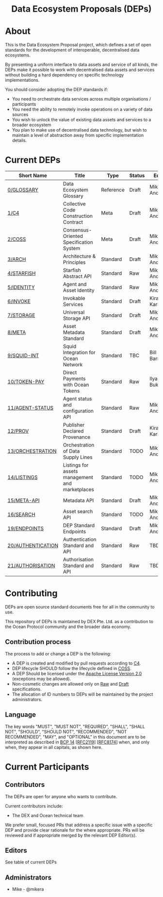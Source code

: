 
<h1 align="center">Data Ecosystem Proposals (DEPs)</h1>


# About

This is the Data Ecosystem Proposal project, which defines a set of open standards for the 
development of interoperable, decentralised data ecosystems.

By presenting a uniform interface to data assets and service of all kinds, the DEPs make it 
possible to work with decentralised data assets and services without building a hard 
dependency on specific technology implementations. 

You should consider adopting the DEP standards if:

- You need to orchestrate data services across multiple organisations / participants
- You need the ability to remotely invoke operations on a variety of data sources
- You wish to unlock the value of existing data assets and services to a broader ecosystem
- You plan to make use of decentralised data technology, but wish to maintain a level of abstraction away from specific implementation details.


# Current DEPs

Short Name             | Title                                                        | Type         | Status     | Editor
-----------------------|--------------------------------------------------------------|--------------|------------|-------
[0/GLOSSARY](0)        | Data Ecosystem Glossary                                      | Reference    | Draft      | Mike Anderson
[1/C4](1)              | Collective Code Construction Contract                        | Meta         | Draft      | Mike Anderson
[2/COSS](2)            | Consensus-Oriented Specification System                      | Meta         | Draft      | Mike Anderson
[3/ARCH](3)            | Architecture & Principles                                    | Standard     | Draft      | Mike Anderson
[4/STARFISH](4)        | Starfish Abstract API                                        | Standard     | Raw        | Mike Anderson
[5/IDENTITY](5)        | Agent and Asset Identity                                     | Standard     | Raw        | Mike Anderson
[6/INVOKE](6)          | Invokable Services                                           | Standard     | Draft      | Kiran Karkera
[7/STORAGE](7)         | Universal Storage API                                        | Standard     | Draft      | Mike Anderson
[8/META](8)            | Asset Metadata Standard                                      | Standard     | Draft      | Mike Anderson
[9/SQUID-INT](9)       | Squid Integration for Ocean Network                          | Standard     | TBC        | Bill Barman
[10/TOKEN-PAY](10)     | Direct Payments with Ocean Tokens                            | Standard     | Raw        | Ilya Bukalov
[11/AGENT-STATUS](11)  | Agent status and configuration API                           | Standard     | Raw        | Mike Anderson
[12/PROV](12)          | Publisher Declared Provenance                                | Standard     | Draft      | Kiran Karkera
[13/ORCHESTRATION](13) | Orchestration of Data Supply Lines                           | Standard     | TODO       | Mike Anderson
[14/LISTINGS](14)      | Listings for assets management and marketplaces              | Standard     | TODO       | Mike Anderson
[15/META-API](15)      | Metadata API                                                 | Standard     | Draft      | Mike Anderson
[16/SEARCH](16)        | Asset search API                                             | Standard     | TODO       | Mike Anderson
[19/ENDPOINTS](19)     | DEP Standard Endpoints                                       | Standard     | Draft      | Mike Anderson
[20/AUTHENTICATION](20)| Authentication Standard and API                              | Standard     | Raw        | TBD
[21/AUTHORISATION](21) | Authorisation Standard and API                               | Standard     | Raw        | TBD


# Contributing

DEPs are open source standard documents free for all in the community to use.

This repository of DEPs is maintained by DEX Pte. Ltd. as a contribution to the Ocean Protocol community and the broader data economy.

## Contribution process

The process to add or change a DEP is the following:
- A DEP is created and modified by pull requests according to [C4](./1).
- DEP lifecycle SHOULD follow the lifecycle defined in [COSS](./2).
- A DEP Should be licensed under the [Apache License Version 2.0](./LICENSE) (exceptions may be allowed).
- Non-cosmetic changes are allowed only on [Raw](./2#raw-deps) and [Draft](./2#draft-deps) specifications.
- The allocation of ID numbers to DEPs will be maintained by the project administrators.

## Language

The key words "MUST", "MUST NOT", "REQUIRED", "SHALL", "SHALL NOT", "SHOULD", "SHOULD NOT", "RECOMMENDED", "NOT RECOMMENDED", "MAY", and "OPTIONAL" in this document are to be interpreted as described in [BCP 14](https://tools.ietf.org/html/bcp14) \[[RFC2119](https://tools.ietf.org/html/rfc2119)\] \[[RFC8174](https://tools.ietf.org/html/rfc8174)\] when, and only when, they appear in all capitals, as shown here.


# Current Participants

## Contributors

The DEPs are open for anyone who wants to contribute.

Current contributors include:
- The DEX and Ocean technical team

We prefer small, focused PRs that address a specific issue with a specific DEP and provide
clear rationale for the where appropriate. PRs will be reviewed and 
if appropriate merged by the relevant DEP Editor(s).


## Editors

See table of current DEPs

## Administrators

- Mike - @mikera
